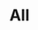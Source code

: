 ---
title: "All"
linkTitle: "All"
description: "Data types used to represent all other data types."
---